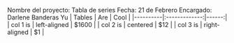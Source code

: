 Nombre del proyecto: Tabla de series
Fecha: 21 de Febrero
Encargado: Darlene Banderas Yu
| Tables   |      Are      |  Cool |
|----------|:-------------:|------:|
| col 1 is |  left-aligned | $1600 |
| col 2 is |    centered   |   $12 |
| col 3 is | right-aligned |    $1 |
